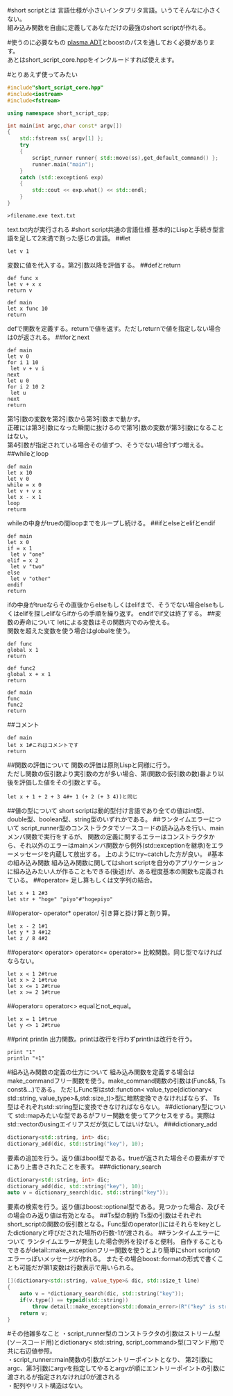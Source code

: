 #short scriptとは
言語仕様が小さいインタプリタ言語。いうてそんなに小さくない。  
組み込み関数を自由に定義してあなただけの最強のshort scriptが作れる。

#使うのに必要なもの
[plasma.ADT](https://github.com/plasma-effect/plasma_adt)とboostのパスを通しておく必要があります。  
あとはshort_script_core.hppをインクルードすれば使えます。

#とりあえず使ってみたい
```cpp
#include"short_script_core.hpp"
#include<iostream>
#include<fstream>

using namespace short_script_cpp;

int main(int argc,char const* argv[])
{
	std::fstream ss{ argv[1] };
	try
    {
		script_runner runner{ std::move(ss),get_default_command() };
		runner.main("main");
	}
	catch (std::exception& exp)
	{
		std::cout << exp.what() << std::endl;
	}
}
```
```
>filename.exe text.txt
```
text.txt内が実行される
#short script共通の言語仕様
基本的にLispと手続き型言語を足して2未満で割った感じの言語。
##let
```
let v 1
```
変数に値を代入する。第2引数以降を評価する。
##defとreturn
```
def func x
let v + x x
return v

def main
let x func 10
return
```
defで関数を定義する。returnで値を返す。ただしreturnで値を指定しない場合は0が返される。
##forとnext
```
def main
let v 0
for i 1 10
 let v + v i
next
let u 0
for i 2 10 2
 let u
next
return
```
第1引数の変数を第2引数から第3引数まで動かす。  
正確には第3引数になった瞬間に抜けるので第1引数の変数が第3引数になることはない。  
第4引数が指定されている場合その値ずつ、そうでない場合1ずつ増える。
##whileとloop
```
def main
let x 10
let v 0
while = x 0
let v + v x
let x - x 1
loop
returm
```
whileの中身がtrueの間loopまでをループし続ける。
##ifとelseとelifとendif
```
def main
let x 0
if = x 1
 let v "one"
elif = x 2
 let v "two"
else
 let v "other"
endif
return
```
ifの中身がtrueならその直後からelseもしくはelifまで、そうでない場合elseもしくはelifを探しelifならifからの手順を繰り返す。
endifでif文は終了する。
##変数の寿命について
letによる変数はその関数内でのみ使える。  
関数を超えた変数を使う場合はglobalを使う。
```
def func
global x 1
return

def func2
global x + x 1
return

def main
func
func2
return
```
##コメント
```
def main
let x 1#これはコメントです
return
```
##関数の評価について
関数の評価は原則Lispと同様に行う。  
ただし関数の仮引数より実引数の方が多い場合、第(関数の仮引数の数)番より以後を評価した値をその引数とする。
```
let x + 1 + 2 + 3 4#+ 1 (+ 2 (+ 3 4))と同じ
```
##値の型について
short scriptは動的型付け言語であり全ての値はint型、double型、boolean型、string型のいずれかである。
##ランタイムエラーについて
script_runner型のコンストラクタでソースコードの読み込みを行い、mainメンバ関数で実行をするが、
関数の定義に関するエラーはコンストラクタから、それ以外のエラーはmainメンバ関数から例外(std::exceptionを継承)をエラーメッセージを内蔵して放出する。
上のようにtry~catchした方が良い。
#基本の組み込み関数
組み込み関数に関してはshort scriptを自分のアプリケーションに組み込みたい人が作ることもできる(後述)が、ある程度基本の関数も定義されている。
##operator+
足し算もしくは文字列の結合。 
```
let x + 1 2#3
let str + "hoge" "piyo"#"hogepiyo"
``` 
##operator- operator* operator/
引き算と掛け算と割り算。
```
let x - 2 1#1
let y * 3 4#12
let z / 8 4#2
```
##operator< operator> operator<= operator>= 
比較関数。同じ型でなければならない。
```
let x < 1 2#true
let x > 2 1#true
let x <= 1 2#true
let x >= 2 1#true

```
##operator= operator<>
equalとnot_equal。
```
let x = 1 1#true
let y <> 1 2#true
```
##print println
出力関数。printは改行を行わずprintlnは改行を行う。
```
print "1"
println "+1"
```
#組み込み関数の定義の仕方について
組み込み関数を定義する場合はmake_commandフリー関数を使う。make_command関数の引数は(Func&&, Ts const&...)である。
ただしFunc型はstd::function< value_type(dictionary< std::string, value_type>&,std::size_t)>型に暗黙変換できなければならず、
Ts型はそれぞれstd::string型に変換できなければならない。
##dictionary型について
std::mapみたいな型であるがフリー関数を使ってアクセスをする。実際はstd::vectorのusingエイリアスだが気にしてはいけない。
###dictionary_add
```cpp
dictionary<std::string, int> dic;
dictionary_add(dic, std::string("key"), 10);
```
要素の追加を行う。返り値はbool型である。trueが返された場合その要素がすでにあり上書きされたことを表す。
###dictionary_search
```cpp
dictionary<std::string, int> dic;
dictionary_add(dic, std::string("key"), 10);
auto v = dictionary_search(dic, std::string("key"));
```
要素の検索を行う。返り値はboost::optional型である。見つかった場合、及びその場合のみ返り値は有効となる。
##Ts型の制約
Ts型の引数はそれぞれshort_scriptの関数の仮引数となる。Func型のoperator()にはそれらをkeyとしたdictionaryと呼びだされた場所の行数-1が渡される。
##ランタイムエラーについて
ランタイムエラーが発生した場合例外を投げると便利。
自作することもできるがdetail::make_exceptionフリー関数を使うとより簡単にshort scriptのエラーっぽいメッセージが作れる。
またその場合boost::formatの形式で書くことも可能だが第1変数は行数表示で用いられる。
```cpp
[](dictionary<std::string, value_type>& dic, std::size_t line)
{
    auto v = *dictionary_search(dic, std::string("key"));
    if(v.type() == typeid(std::string))
        throw detail::make_exception<std::domain_error>(R"("key" is string)", line);
    return v;
}
```
#その他雑多なこと
・script_runner型のコンストラクタの引数はストリーム型(ソースコード用)とdictionary< std::string, script_command>型(コマンド用)で
共に右辺値参照。  
・script_runner::main関数の引数がエントリーポイントとなり、
第2引数にargc、第3引数にargvを指定してやるとargvが順にエントリーポイントの引数に渡されるが指定されなければ0が渡される  
・配列やリスト構造はない。